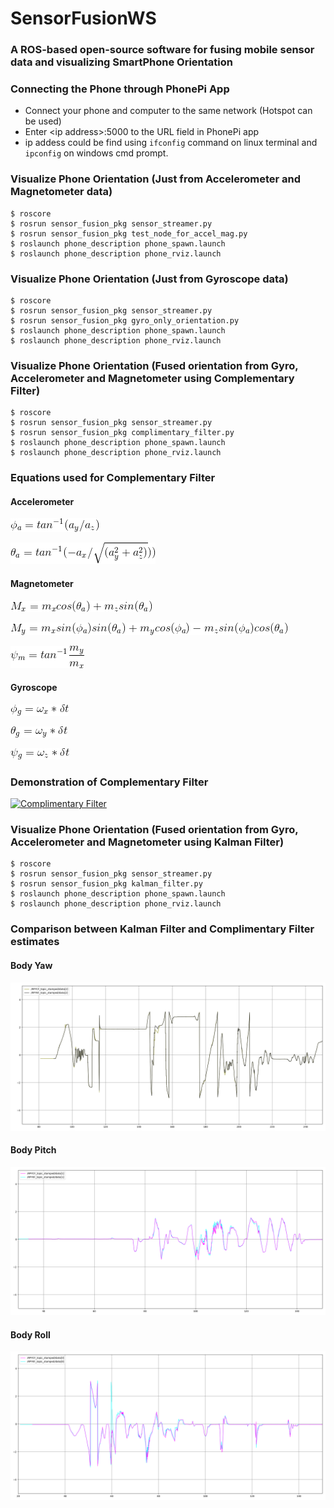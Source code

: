 # SensorFusionWS

### A ROS-based open-source software for fusing mobile sensor data and visualizing SmartPhone Orientation

### Connecting the Phone through PhonePi App
- Connect your phone and computer to the same network (Hotspot can be used)
- Enter \<ip address\>:5000 to the URL field in PhonePi app
- ip addess could be find using ```ifconfig``` command on linux terminal and ```ipconfig``` on windows cmd prompt. 

### Visualize Phone Orientation (Just from Accelerometer and Magnetometer data)
```
$ roscore
$ rosrun sensor_fusion_pkg sensor_streamer.py
$ rosrun sensor_fusion_pkg test_node_for_accel_mag.py
$ roslaunch phone_description phone_spawn.launch
$ roslaunch phone_description phone_rviz.launch

```

### Visualize Phone Orientation (Just from Gyroscope data)
```
$ roscore
$ rosrun sensor_fusion_pkg sensor_streamer.py
$ rosrun sensor_fusion_pkg gyro_only_orientation.py
$ roslaunch phone_description phone_spawn.launch
$ roslaunch phone_description phone_rviz.launch

```

### Visualize Phone Orientation (Fused orientation from Gyro, Accelerometer and Magnetometer using Complementary Filter)
```
$ roscore
$ rosrun sensor_fusion_pkg sensor_streamer.py
$ rosrun sensor_fusion_pkg complimentary_filter.py
$ roslaunch phone_description phone_spawn.launch
$ roslaunch phone_description phone_rviz.launch

```
### Equations used for Complementary Filter
#### Accelerometer
![roll_accel](https://github.com/karry3775/SensorFusionWS/blob/master/src/images/a_roll.gif)

![pitch_accel](https://github.com/karry3775/SensorFusionWS/blob/master/src/images/pitch_a.gif)

#### Magnetometer
![M_x](https://github.com/karry3775/SensorFusionWS/blob/master/src/images/Mx_mag.gif)

![M_y](https://github.com/karry3775/SensorFusionWS/blob/master/src/images/My_mag.gif)

![m_yaw](https://github.com/karry3775/SensorFusionWS/blob/master/src/images/yaw_mag.gif)
#### Gyroscope
![roll_g](https://github.com/karry3775/SensorFusionWS/blob/master/src/images/roll_gyro.gif)

![pitch_g](https://github.com/karry3775/SensorFusionWS/blob/master/src/images/pitch_gyro.gif)

![yaw_g](https://github.com/karry3775/SensorFusionWS/blob/master/src/images/yaw_gyro.gif)

### Demonstration of Complementary Filter

[![Complimentary Filter](http://img.youtube.com/vi/bj4u9_aLW6o/0.jpg)](https://www.youtube.com/watch?v=bj4u9_aLW6o "Complimentary Filter")

### Visualize Phone Orientation (Fused orientation from Gyro, Accelerometer and Magnetometer using Kalman Filter)
```
$ roscore
$ rosrun sensor_fusion_pkg sensor_streamer.py
$ rosrun sensor_fusion_pkg kalman_filter.py
$ roslaunch phone_description phone_spawn.launch
$ roslaunch phone_description phone_rviz.launch

```
### Comparison between Kalman Filter and Complimentary Filter estimates
#### Body Yaw 
![Body Yaw](https://github.com/karry3775/SensorFusionWS/blob/master/src/SensorFusion/images/yaw_comparison.png)
#### Body Pitch
![Body Pitch](https://github.com/karry3775/SensorFusionWS/blob/master/src/SensorFusion/images/pitch_comparison.png)
#### Body Roll
![Body Roll](https://github.com/karry3775/SensorFusionWS/blob/master/src/SensorFusion/images/roll_comparison.png)
